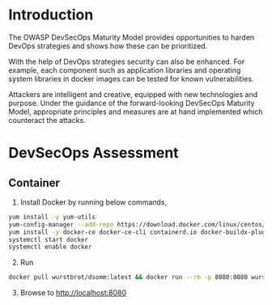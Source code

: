 # Introduction

The OWASP DevSecOps Maturity Model provides opportunities to harden DevOps strategies and shows how these can be prioritized.

With the help of DevOps strategies security can also be enhanced. For example, each component such as application libraries and operating system libraries in docker images can be tested for known vulnerabilities. 

Attackers are intelligent and creative, equipped with new technologies and purpose. Under the guidance of the forward-looking DevSecOps Maturity Model, appropriate principles and measures are at hand implemented which counteract the attacks.

# DevSecOps Assessment

## Container

1. Install Docker by running below commands,
```bash
yum install -y yum-utils
yum-config-manager --add-repo https://download.docker.com/linux/centos/docker-ce.repo
yum install -y docker-ce docker-ce-cli containerd.io docker-buildx-plugin docker-compose-plugin
systemctl start docker
systemctl enable docker
```
2. Run
```bash
docker pull wurstbrot/dsomm:latest && docker run --rm -p 8080:8080 wurstbrot/dsomm:latest
```
3. Browse to <http://localhost:8080>